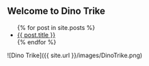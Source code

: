 ## Welcome to Dino Trike

<ul>
  {% for post in site.posts %}
    <li>
      <a href="{{ post.url }}">{{ post.title }}</a>
    </li>
  {% endfor %}
</ul>

![Dino Trike]({{ site.url }}/images/DinoTrike.png)

